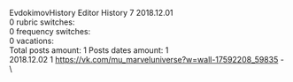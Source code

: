 EvdokimovHistory	Editor History 7 2018.12.01\
0 rubric switches:\
0 frequency switches:\
0 vacations:\
Total posts amount: 1	Posts dates amount: 1\
2018.12.02 1 https://vk.com/mu_marveluniverse?w=wall-17592208_59835 - \
